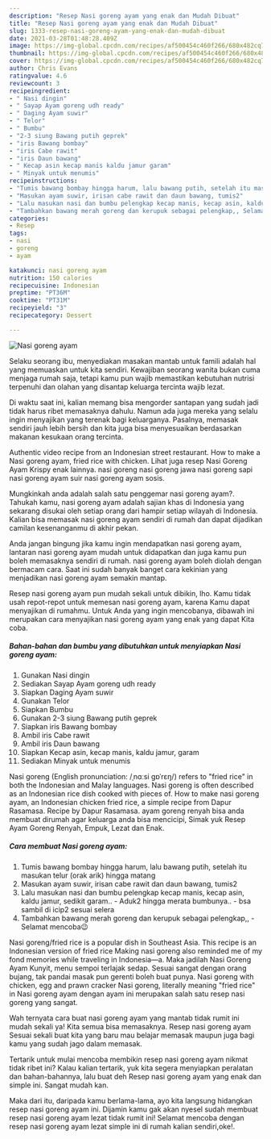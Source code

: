 ```yaml
---
description: "Resep Nasi goreng ayam yang enak dan Mudah Dibuat"
title: "Resep Nasi goreng ayam yang enak dan Mudah Dibuat"
slug: 1333-resep-nasi-goreng-ayam-yang-enak-dan-mudah-dibuat
date: 2021-03-28T01:48:28.409Z
image: https://img-global.cpcdn.com/recipes/af500454c460f266/680x482cq70/nasi-goreng-ayam-foto-resep-utama.jpg
thumbnail: https://img-global.cpcdn.com/recipes/af500454c460f266/680x482cq70/nasi-goreng-ayam-foto-resep-utama.jpg
cover: https://img-global.cpcdn.com/recipes/af500454c460f266/680x482cq70/nasi-goreng-ayam-foto-resep-utama.jpg
author: Chris Evans
ratingvalue: 4.6
reviewcount: 3
recipeingredient:
- " Nasi dingin"
- " Sayap Ayam goreng udh ready"
- " Daging Ayam suwir"
- " Telor"
- " Bumbu"
- "2-3 siung Bawang putih geprek"
- "iris Bawang bombay"
- "iris Cabe rawit"
- "iris Daun bawang"
- " Kecap asin kecap manis kaldu jamur garam"
- " Minyak untuk menumis"
recipeinstructions:
- "Tumis bawang bombay hingga harum, lalu bawang putih, setelah itu masukan telur (orak arik) hingga matang"
- "Masukan ayam suwir, irisan cabe rawit dan daun bawang, tumis2"
- "Lalu masukan nasi dan bumbu pelengkap kecap manis, kecap asin, kaldu jamur, sedikit garam.. Aduk2 hingga merata bumbunya..  bsa sambil di icip2 sesuai selera"
- "Tambahkan bawang merah goreng dan kerupuk sebagai pelengkap,, Selamat mencoba😉"
categories:
- Resep
tags:
- nasi
- goreng
- ayam

katakunci: nasi goreng ayam 
nutrition: 150 calories
recipecuisine: Indonesian
preptime: "PT36M"
cooktime: "PT31M"
recipeyield: "3"
recipecategory: Dessert

---
```



![Nasi goreng ayam](https://img-global.cpcdn.com/recipes/af500454c460f266/680x482cq70/nasi-goreng-ayam-foto-resep-utama.jpg)

Selaku seorang ibu, menyediakan masakan mantab untuk famili adalah hal yang memuaskan untuk kita sendiri. Kewajiban seorang  wanita bukan cuma menjaga rumah saja, tetapi kamu pun wajib memastikan kebutuhan nutrisi terpenuhi dan olahan yang disantap keluarga tercinta wajib lezat.

Di waktu  saat ini, kalian memang bisa mengorder santapan yang sudah jadi tidak harus ribet memasaknya dahulu. Namun ada juga mereka yang selalu ingin menyajikan yang terenak bagi keluarganya. Pasalnya, memasak sendiri jauh lebih bersih dan kita juga bisa menyesuaikan berdasarkan makanan kesukaan orang tercinta. 

Authentic video recipe from an Indonesian street restaurant. How to make a Nasi goreng ayam, fried rice with chicken. Lihat juga resep Nasi Goreng Ayam Krispy enak lainnya. nasi goreng nasi goreng jawa nasi goreng sapi nasi goreng ayam suir nasi goreng ayam sosis.

Mungkinkah anda adalah salah satu penggemar nasi goreng ayam?. Tahukah kamu, nasi goreng ayam adalah sajian khas di Indonesia yang sekarang disukai oleh setiap orang dari hampir setiap wilayah di Indonesia. Kalian bisa memasak nasi goreng ayam sendiri di rumah dan dapat dijadikan camilan kesenanganmu di akhir pekan.

Anda jangan bingung jika kamu ingin mendapatkan nasi goreng ayam, lantaran nasi goreng ayam mudah untuk didapatkan dan juga kamu pun boleh memasaknya sendiri di rumah. nasi goreng ayam boleh diolah dengan bermacam cara. Saat ini sudah banyak banget cara kekinian yang menjadikan nasi goreng ayam semakin mantap.

Resep nasi goreng ayam pun mudah sekali untuk dibikin, lho. Kamu tidak usah repot-repot untuk memesan nasi goreng ayam, karena Kamu dapat menyajikan di rumahmu. Untuk Anda yang ingin mencobanya, dibawah ini merupakan cara menyajikan nasi goreng ayam yang enak yang dapat Kita coba.

<!--inarticleads1-->

##### Bahan-bahan dan bumbu yang dibutuhkan untuk menyiapkan Nasi goreng ayam:

1. Gunakan  Nasi dingin
1. Sediakan  Sayap Ayam goreng udh ready
1. Siapkan  Daging Ayam suwir
1. Gunakan  Telor
1. Siapkan  Bumbu
1. Gunakan 2-3 siung Bawang putih geprek
1. Siapkan iris Bawang bombay
1. Ambil iris Cabe rawit
1. Ambil iris Daun bawang
1. Siapkan  Kecap asin, kecap manis, kaldu jamur, garam
1. Sediakan  Minyak untuk menumis


Nasi goreng (English pronunciation: /ˌnɑːsi ɡɒˈrɛŋ/) refers to &#34;fried rice&#34; in both the Indonesian and Malay languages. Nasi goreng is often described as an Indonesian rice dish cooked with pieces of. How to make nasi goreng ayam, an Indonesian chicken fried rice, a simple recipe from Dapur Rasamasa. Recipe by Dapur Rasamasa. ayam goreng renyah bisa anda membuat dirumah agar keluarga anda bisa mencicipi, Simak yuk Resep Ayam Goreng Renyah, Empuk, Lezat dan Enak. 

<!--inarticleads2-->

##### Cara membuat Nasi goreng ayam:

1. Tumis bawang bombay hingga harum, lalu bawang putih, setelah itu masukan telur (orak arik) hingga matang
1. Masukan ayam suwir, irisan cabe rawit dan daun bawang, tumis2
1. Lalu masukan nasi dan bumbu pelengkap kecap manis, kecap asin, kaldu jamur, sedikit garam.. - Aduk2 hingga merata bumbunya..  - bsa sambil di icip2 sesuai selera
1. Tambahkan bawang merah goreng dan kerupuk sebagai pelengkap,, - Selamat mencoba😉


Nasi goreng/fried rice is a popular dish in Southeast Asia. This recipe is an Indonesian version of fried rice Making nasi goreng also reminded me of my fond memories while traveling in Indonesia—a. Maka jadilah Nasi Goreng Ayam Kunyit, menu sempoi terlajak sedap. Sesuai sangat dengan orang bujang, tak pandai masak pun gerenti boleh buat punya. Nasi goreng with chicken, egg and prawn cracker Nasi goreng, literally meaning &#34;fried rice&#34; in Nasi goreng ayam dengan ayam ini merupakan salah satu resep nasi goreng yang sangat. 

Wah ternyata cara buat nasi goreng ayam yang mantab tidak rumit ini mudah sekali ya! Kita semua bisa memasaknya. Resep nasi goreng ayam Sesuai sekali buat kita yang baru mau belajar memasak maupun juga bagi kamu yang sudah jago dalam memasak.

Tertarik untuk mulai mencoba membikin resep nasi goreng ayam nikmat tidak ribet ini? Kalau kalian tertarik, yuk kita segera menyiapkan peralatan dan bahan-bahannya, lalu buat deh Resep nasi goreng ayam yang enak dan simple ini. Sangat mudah kan. 

Maka dari itu, daripada kamu berlama-lama, ayo kita langsung hidangkan resep nasi goreng ayam ini. Dijamin kamu gak akan nyesel sudah membuat resep nasi goreng ayam lezat tidak rumit ini! Selamat mencoba dengan resep nasi goreng ayam lezat simple ini di rumah kalian sendiri,oke!.

